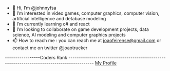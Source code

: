 - 👋 Hi, I’m @johnnyfsa
- 👀 I’m interested in video games, computer graphics, computer vision, artificial intelligence and detabase modeling
- 🌱 I’m currently learning c# and react 
- 💞️ I’m looking to collaborate on game development projects, data science, AI modeling and computer graphics projects 
- 📫 How to reach me : you can reach me at joaofeirense@gmail.com or contact me on twitter @joaotrucker

-----------------Coders Rank ------------------------------------------------------------------------------------------
[My Profile](https://profile.codersrank.io/user/johnnyfsa)
<!---
johnnyfsa/johnnyfsa is a ✨ special ✨ repository because its `README.md` (this file) appears on your GitHub profile.
You can click the Preview link to take a look at your changes.
--->
